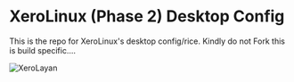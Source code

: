 # XeroLinux (Phase 2) Desktop Config

This is the repo for XeroLinux's desktop config/rice. Kindly do not Fork this is build specific....

![XeroLayan](https://i.imgur.com/L9UgYBN.jpeg)
